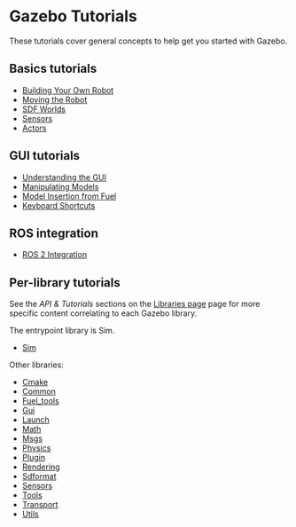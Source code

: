 # Gazebo Tutorials

These tutorials cover general concepts to help get you started with Gazebo.

## Basics tutorials

* [Building Your Own Robot](building_robot)
* [Moving the Robot](moving_robot)
* [SDF Worlds](sdf_worlds)
* [Sensors](sensors)
* [Actors](actors)

## GUI tutorials

* [Understanding the GUI](gui)
* [Manipulating Models](manipulating_models)
* [Model Insertion from Fuel](fuel_insert)
* [Keyboard Shortcuts](hotkeys)

## ROS integration

* [ROS 2 Integration](ros2_integration)

## Per-library tutorials

See the *API & Tutorials* sections on the [Libraries page](/libs) page for more specific content correlating to each Gazebo library.

The entrypoint library is Sim.
- [Sim](/api/sim/7/tutorials.html)

Other libraries:
- [Cmake](/api/cmake/3/tutorials.html)
- [Common](/api/common/5/tutorials.html)
- [Fuel_tools](/api/fuel_tools/8/tutorials.html)
- [Gui](/api/gui/7/tutorials.html)
- [Launch](/api/launch/6/tutorials.html)
- [Math](/api/math/7/tutorials.html)
- [Msgs](/api/msgs/9/tutorials.html)
- [Physics](/api/physics/6/tutorials.html)
- [Plugin](/api/plugin/2/tutorials.html)
- [Rendering](/api/rendering/7/tutorials.html)
- [Sdformat](/api/sdformat/13/tutorials.html)
- [Sensors](/api/sensors/7/tutorials.html)
- [Tools](/api/tools/2/tutorials.html)
- [Transport](/api/transport/12/tutorials.html)
- [Utils](/api/utils/2/tutorials.html)
